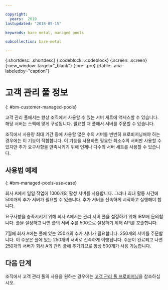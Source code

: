 ```yaml
---

copyright:
  years:  2019
lastupdated: "2018-05-15"

keywrods: bare metal, managed pools

subcollection: bare-metal

---
```


{:shortdesc: .shortdesc}
{:codeblock: .codeblock}
{:screen: .screen}
{:new_window: target="_blank"}
{:pre: .pre}
{:table: .aria-labeledby="caption"}

# 고객 관리 풀 정보
{: #bm-customer-managed-pools}

고객 관리 풀에서는 항상 조직에서 사용할 수 있는 서버 세트에 액세스할 수 있습니다. 해당 서버는 스펙에 맞게 구성됩니다. 필요할 때 풀에서 서버를 주문할 수 있습니다.

조직에서 사용량 최대 기간 중에 사용할 많은 수의 서버를 빈번히 프로비저닝해야 하는 경우에는 이 기능이 적합합니다. 이 기능을 사용하면 필요한 최소수의 서버만 사용할 수 있지만 추가 요구사항을 만족시키기 위해 언제나 다수의 서버 세트를 사용할 수 있습니다.

## 사용법 예제
{: #bm-managed-pools-use-case}

회사 A에서 일일 작업에 1000개의 활성 서버를 사용합니다. 그러나 최대 활동 시간에 500개의 추가 서버가 필요할 수 있습니다. 추가 서버를 신속하게 시작하고 실행해야 합니다.

요구사항을 충족시키기 위해 회사 A에서는 관리 서버 풀을 설정하기 위해 IBM에 문의합니다. 풀을 설정하고 나면 풀의 서버 수를 500으로 설정하기 위해 API를 호출합니다.

7월에 회사 A에는 풀에 있는 250개의 추가 서버가 필요합니다. 250개의 서버를 주문합니다. 이 주문은 풀에 있는 250개의 서버로 신속하게 이행됩니다. 주문이 완료되고 나면 250개의 서버가 회사 A의 관리 풀에 추가되므로 항상 500개가 사용 가능합니다.


## 다음 단계

조직에서 고객 관리 풀의 사용을 원하는 경우에는 [고객 관리 풀 프로비저닝](/bare-metal?topic=bare-metal-provisioning-customer-managed-pools)을 참조하십시오.
